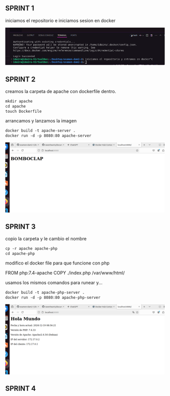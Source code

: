## SPRINT 1

iniciamos el repositorio e iniciamos sesion en docker

![docker inicio sesion](image.png)

## SPRINT 2
 creamos la carpeta de apache con dockerfile dentro.

```
mkdir apache
cd apache
touch Dockerfile
```

arrancamos y lanzamos la imagen

```
docker build -t apache-server .
docker run -d -p 8080:80 apache-server
```
![docker funcionando](imagendocker.png)

## SPRINT 3

copio la carpeta y le cambio el nombre

```
cp -r apache apache-php
cd apache-php
```
modifico el docker file para que funcione con php

FROM php:7.4-apache
COPY ./index.php /var/www/html/

usamos los mismos comandos para runear y...

```
docker build -t apache-php-server .
docker run -d -p 8080:80 apache-php-server
```
![php funcionando](imagenphpfunciona.png)

## SPRINT 4 
